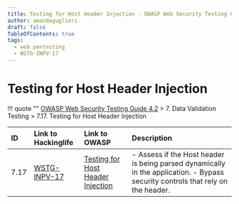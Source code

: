```yaml
---
title: Testing for Host Header Injection - OWASP Web Security Testing Guide 
author: amandaguglieri
draft: false
TableOfContents: true
tags:
  - web pentesting
  - WSTG-INPV-17
---
```




# Testing for Host Header Injection

!!! quote ""
	[OWASP Web Security Testing Guide 4.2](index.md) > 7. Data Validation Testing > 7.17. Testing for Host Header Injection

|ID|Link to Hackinglife|Link to OWASP|Description|
|:---|:---|:---|:---|
|7.17|[WSTG-INPV-17](WSTG-INPV-17.md)|[Testing for Host Header Injection](https://owasp.org/www-project-web-security-testing-guide/latest/4-Web_Application_Security_Testing/07-Input_Validation_Testing/17-Testing_for_Host_Header_Injection)|- Assess if the Host header is being parsed dynamically in the application.  - Bypass security controls that rely on the header.|

